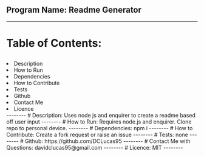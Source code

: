 ## Program Name: Readme Generator
--------
# Table of Contents:<ul>
<li>Description</li>
<li>How to Run</li>
<li>Dependencies</li>
<li>How to Contribute</li>
<li>Tests</li>
<li>Github</li>
<li>Contact Me</li>
<li>Licence</li></ul>
--------
# Description: 
Uses node js and enquirer to create a readme based off user input
--------
# How to Run: 
Requires node.js and enquirer. Clone repo to personal device.
--------
# Dependencies: 
npm i
--------
# How to Contribute: 
Create a fork request or raise an issue
--------
# Tests: 
none
--------
# Github: 
https://github.com/DCLucas95
--------
# Contact Me with Questions: 
davidclucas95@gmail.com
--------
# Licence: 
MIT
--------
